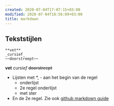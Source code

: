```yaml
---
created: 2020-07-04T17:07:15+03:00
modified: 2020-07-04T18:56:09+03:00
title: markdown
---
```


##   Tekststijlen

``` 
**vet**
_cursief_
~~doorstreept~~
```

**vet**
_cursief_
~~doorstreept~~

* Lijsten met *, -  aan het begin van de regel
   - onderlijst
   - 2e regel onderlijst
   * met ster
* En de 2e regel.
Zie ook [github markdown guide](https://guides.github.com/features/mastering-markdown/)